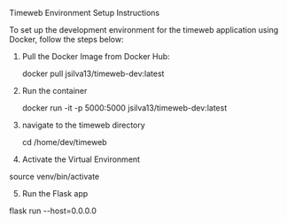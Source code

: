 Timeweb Environment
 Setup Instructions

To set up the development environment for the timeweb application using Docker, follow the steps below:

1. Pull the Docker Image from Docker Hub:

   docker pull jsilva13/timeweb-dev:latest

2. Run the container

   docker run -it -p 5000:5000 jsilva13/timeweb-dev:latest

3. navigate to the timeweb directory

   cd /home/dev/timeweb

4. Activate the Virtual Environment
   
source venv/bin/activate 

5. Run the Flask app

flask run --host=0.0.0.0
